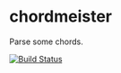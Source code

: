 chordmeister
============

Parse some chords.

[![Build Status](https://travis-ci.org/andrewhao/chordmeister.png?branch=master)](https://travis-ci.org/andrewhao/chordmeister)
